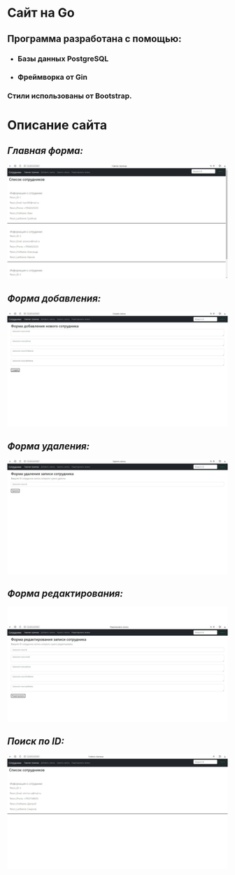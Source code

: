 # Сайт на Go
## Программа  разработана с помощью: 
- ### Базы данных PostgreSQL 
- ### Фреймворка от Gin
  
### Стили использованы от Bootstrap.

# Описание сайта
## *Главная форма:*
![Главная форма](/TaskWithGin-Postgres-HTML/photo/mainForm.jpg)

## *Форма добавления:*
![Добавить запись](/TaskWithGin-Postgres-HTML/photo/add.jpg)

## *Форма удаления:*
![Удалить запись](/TaskWithGin-Postgres-HTML/photo/delete.jpg)

## *Форма редактирования:*
![Редактировать запись](/TaskWithGin-Postgres-HTML/photo/edit.jpg)

## *Поиск по ID:*
![Найти по id](/TaskWithGin-Postgres-HTML/photo/search.jpg)
